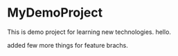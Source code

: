 # MyDemoProject
This is demo project for learning new technologies.
hello.

added few more things for feature brachs.
